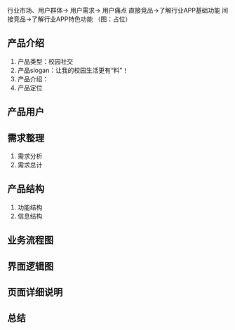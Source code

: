 行业市场、用户群体-> 用户需求-> 用户痛点
直接竞品->了解行业APP基础功能
间接竞品->了解行业APP特色功能
（图：占位）
## 产品介绍
1. 产品类型：校园社交
2. 产品slogan：让我的校园生活更有“料”！
3. 产品介绍：
4. 产品定位

## 产品用户

## 需求整理
1. 需求分析
2. 需求总计

## 产品结构
1. 功能结构
2. 信息结构

## 业务流程图

## 界面逻辑图

## 页面详细说明

## 总结

